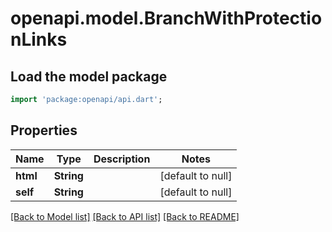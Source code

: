 # openapi.model.BranchWithProtectionLinks

## Load the model package
```dart
import 'package:openapi/api.dart';
```

## Properties
Name | Type | Description | Notes
------------ | ------------- | ------------- | -------------
**html** | **String** |  | [default to null]
**self** | **String** |  | [default to null]

[[Back to Model list]](../README.md#documentation-for-models) [[Back to API list]](../README.md#documentation-for-api-endpoints) [[Back to README]](../README.md)


